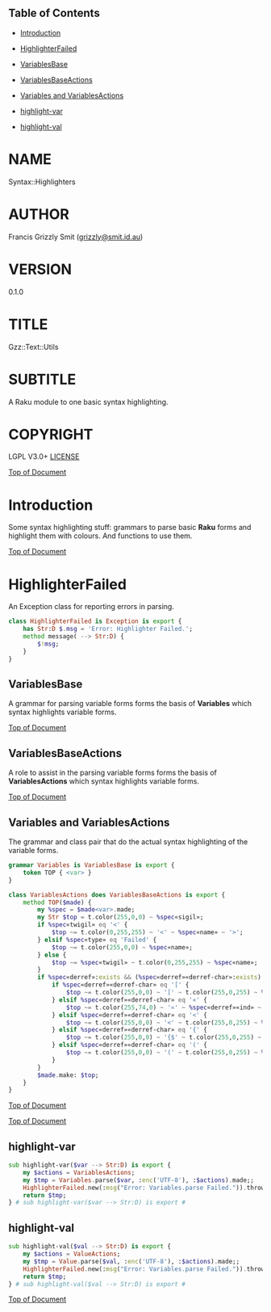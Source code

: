 Table of Contents
-----------------

  * [Introduction](#introduction)

  * [HighlighterFailed](#highlighterfailed)

  * [VariablesBase](#variablesbase)

  * [VariablesBaseActions](#variablesbaseactions)

  * [Variables and VariablesActions](#variables-and-variablesactions)

  * [highlight-var](#highlight-var)

  * [highlight-val](#highlight-val)

NAME
====

Syntax::Highlighters 

AUTHOR
======

Francis Grizzly Smit (grizzly@smit.id.au)

VERSION
=======

0.1.0

TITLE
=====

Gzz::Text::Utils

SUBTITLE
========

A Raku module to one basic syntax highlighting.

COPYRIGHT
=========

LGPL V3.0+ [LICENSE](https://github.com/grizzlysmit/Syntax-Highlighters/blob/main/LICENSE)

[Top of Document](#table-of-contents)

Introduction
============

Some syntax highlighting stuff: grammars to parse basic **Raku** forms and highlight them with colours. And functions to use them.

[Top of Document](#table-of-contents)

HighlighterFailed
=================

An Exception class for reporting errors in parsing.

```raku
class HighlighterFailed is Exception is export {
    has Str:D $.msg = 'Error: Highlighter Failed.';
    method message( --> Str:D) {
        $!msg;
    }
}
```

VariablesBase
-------------

A grammar for parsing variable forms forms the basis of **Variables** which syntax highlights variable forms.

[Top of Document](#table-of-contents)

VariablesBaseActions
--------------------

A role to assist in the parsing variable forms forms the basis of **VariablesActions** which syntax highlights variable forms.

[Top of Document](#table-of-contents)

Variables and VariablesActions
------------------------------

The grammar and class pair that do the actual syntax highlighting of the variable forms.

```raku
grammar Variables is VariablesBase is export {
    token TOP { <var> }
}

class VariablesActions does VariablesBaseActions is export {
    method TOP($made) {
        my %spec = $made<var>.made;
        my Str $top = t.color(255,0,0) ~ %spec«sigil»;
        if %spec«twigil» eq '<' {
            $top ~= t.color(0,255,255) ~ '<' ~ %spec«name» ~ '>';
        } elsif %spec«type» eq 'Failed' {
            $top ~= t.color(255,0,0) ~ %spec«name»;
        } else {
            $top ~= %spec«twigil» ~ t.color(0,255,255) ~ %spec«name»;
        }
        if %spec«derref»:exists && (%spec«derref»«derref-char»:exists) {
            if %spec«derref»«derref-char» eq '[' {
                $top ~= t.color(255,0,0) ~ '[' ~ t.color(255,0,255) ~ %spec«derref»«ind» ~ t.color(255,0,0) ~ ']';
            } elsif %spec«derref»«derref-char» eq '«' {
                $top ~= t.color(255,74,0) ~ '«' ~ %spec«derref»«ind» ~ '»';
            } elsif %spec«derref»«derref-char» eq '<' {
                $top ~= t.color(255,0,0) ~ '<' ~ t.color(255,0,255) ~ %spec«derref»«ind» ~ t.color(255,0,0) ~ '>';
            } elsif %spec«derref»«derref-char» eq '{' {
                $top ~= t.color(255,0,0) ~ '{$' ~ t.color(255,0,255) ~ %spec«derref»«ind» ~ t.color(255,0,0) ~ '}';
            } elsif %spec«derref»«derref-char» eq '(' {
                $top ~= t.color(255,0,0) ~ '(' ~ t.color(255,0,255) ~ %spec«derref»«ind» ~ t.color(255,0,0) ~ ')';
            }
        }
        $made.make: $top;
    }
}
```

[Top of Document](#table-of-contents)

[Top of Document](#table-of-contents)

highlight-var
-------------

```raku
sub highlight-var($var --> Str:D) is export {
    my $actions = VariablesActions;
    my $tmp = Variables.parse($var, :enc('UTF-8'), :$actions).made;;
    HighlighterFailed.new(:msg("Error: Variables.parse Failed.")).throw if $tmp === Any;
    return $tmp;
} # sub highlight-var($var --> Str:D) is export #
```

highlight-val
-------------

```raku
sub highlight-val($val --> Str:D) is export {
    my $actions = ValueActions;
    my $tmp = Value.parse($val, :enc('UTF-8'), :$actions).made;;
    HighlighterFailed.new(:msg("Error: Variables.parse Failed.")).throw if $tmp === Any;
    return $tmp;
} # sub highlight-val($val --> Str:D) is export #
```

[Top of Document](#table-of-contents)

